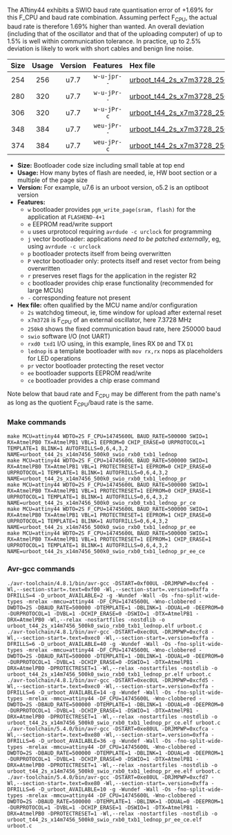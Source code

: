 The ATtiny44 exhibits a SWIO baud rate quantisation error of +1.69% for this F_CPU and baud rate combination. Assuming perfect F<sub>CPU</sub>, the actual baud rate is therefore 1.69% higher than wanted. An overall deviation (including that of the oscillator and that of the uploading computer) of up to 1.5% is well within communication tolerance. In practice, up to 2.5% deviation is likely to work with short cables and benign line noise.

|Size|Usage|Version|Features|Hex file|
|:-:|:-:|:-:|:-:|:--|
|254|256|u7.7|`w-u-jpr--`|[urboot_t44_2s_x7m3728_250k0_swio_rxb0_txb1_lednop.hex](https://raw.githubusercontent.com/stefanrueger/urboot.hex/main/mcus/attiny44/watchdog_2_s/external_oscillator_x/%2B7m372800_hz/%2B250k0_baud/swio_rxb0_txb1/lednop/urboot_t44_2s_x7m3728_250k0_swio_rxb0_txb1_lednop.hex)|
|280|320|u7.7|`w-u-jPr--`|[urboot_t44_2s_x7m3728_250k0_swio_rxb0_txb1_lednop_pr.hex](https://raw.githubusercontent.com/stefanrueger/urboot.hex/main/mcus/attiny44/watchdog_2_s/external_oscillator_x/%2B7m372800_hz/%2B250k0_baud/swio_rxb0_txb1/lednop/urboot_t44_2s_x7m3728_250k0_swio_rxb0_txb1_lednop_pr.hex)|
|306|320|u7.7|`w-u-jPr-c`|[urboot_t44_2s_x7m3728_250k0_swio_rxb0_txb1_lednop_pr_ce.hex](https://raw.githubusercontent.com/stefanrueger/urboot.hex/main/mcus/attiny44/watchdog_2_s/external_oscillator_x/%2B7m372800_hz/%2B250k0_baud/swio_rxb0_txb1/lednop/urboot_t44_2s_x7m3728_250k0_swio_rxb0_txb1_lednop_pr_ce.hex)|
|348|384|u7.7|`weu-jPr--`|[urboot_t44_2s_x7m3728_250k0_swio_rxb0_txb1_lednop_pr_ee.hex](https://raw.githubusercontent.com/stefanrueger/urboot.hex/main/mcus/attiny44/watchdog_2_s/external_oscillator_x/%2B7m372800_hz/%2B250k0_baud/swio_rxb0_txb1/lednop/urboot_t44_2s_x7m3728_250k0_swio_rxb0_txb1_lednop_pr_ee.hex)|
|374|384|u7.7|`weu-jPr-c`|[urboot_t44_2s_x7m3728_250k0_swio_rxb0_txb1_lednop_pr_ee_ce.hex](https://raw.githubusercontent.com/stefanrueger/urboot.hex/main/mcus/attiny44/watchdog_2_s/external_oscillator_x/%2B7m372800_hz/%2B250k0_baud/swio_rxb0_txb1/lednop/urboot_t44_2s_x7m3728_250k0_swio_rxb0_txb1_lednop_pr_ee_ce.hex)|

- **Size:** Bootloader code size including small table at top end
- **Usage:** How many bytes of flash are needed, ie, HW boot section or a multiple of the page size
- **Version:** For example, u7.6 is an urboot version, o5.2 is an optiboot version
- **Features:**
  + `w` bootloader provides `pgm_write_page(sram, flash)` for the application at `FLASHEND-4+1`
  + `e` EEPROM read/write support
  + `u` uses urprotocol requiring `avrdude -c urclock` for programming
  + `j` vector bootloader: applications *need to be patched externally*, eg, using `avrdude -c urclock`
  + `p` bootloader protects itself from being overwritten
  + `P` vector bootloader only: protects itself and reset vector from being overwritten
  + `r` preserves reset flags for the application in the register R2
  + `c` bootloader provides chip erase functionality (recommended for large MCUs)
  + `-` corresponding feature not present
- **Hex file:** often qualified by the MCU name and/or configuration
  + `2s` watchdog timeout, ie, time window for upload after external reset
  + `x7m3728` is F<sub>CPU</sub> of an external oscillator, here 7.3728 MHz
  + `250k0` shows the fixed communication baud rate, here 250000 baud
  + `swio` software I/O (not UART)
  + `rxd0 txd1` I/O using, in this example, lines RX `D0` and TX `D1`
  + `lednop` is a template bootloader with `mov rx,rx` nops as placeholders for LED operations
  + `pr` vector bootloader protecting the reset vector
  + `ee` bootloader supports EEPROM read/write
  + `ce` bootloader provides a chip erase command


Note below that baud rate and F<sub>CPU</sub> may be different from the path name's as long as the quotient F<sub>CPU</sub>/baud rate is the same.

### Make commands
```
make MCU=attiny44 WDTO=2S F_CPU=14745600L BAUD_RATE=500000 SWIO=1 RX=AtmelPB0 TX=AtmelPB1 VBL=1 EEPROM=0 CHIP_ERASE=0 URPROTOCOL=1 TEMPLATE=1 BLINK=1 AUTOFRILLS=0,6,4,3,2 NAME=urboot_t44_2s_x14m7456_500k0_swio_rxb0_txb1_lednop
make MCU=attiny44 WDTO=2S F_CPU=14745600L BAUD_RATE=500000 SWIO=1 RX=AtmelPB0 TX=AtmelPB1 VBL=1 PROTECTRESET=1 EEPROM=0 CHIP_ERASE=0 URPROTOCOL=1 TEMPLATE=1 BLINK=1 AUTOFRILLS=0,6,4,3,2 NAME=urboot_t44_2s_x14m7456_500k0_swio_rxb0_txb1_lednop_pr
make MCU=attiny44 WDTO=2S F_CPU=14745600L BAUD_RATE=500000 SWIO=1 RX=AtmelPB0 TX=AtmelPB1 VBL=1 PROTECTRESET=1 EEPROM=0 CHIP_ERASE=1 URPROTOCOL=1 TEMPLATE=1 BLINK=1 AUTOFRILLS=0,6,4,3,2 NAME=urboot_t44_2s_x14m7456_500k0_swio_rxb0_txb1_lednop_pr_ce
make MCU=attiny44 WDTO=2S F_CPU=14745600L BAUD_RATE=500000 SWIO=1 RX=AtmelPB0 TX=AtmelPB1 VBL=1 PROTECTRESET=1 EEPROM=1 CHIP_ERASE=0 URPROTOCOL=1 TEMPLATE=1 BLINK=1 AUTOFRILLS=0,6,4,3,2 NAME=urboot_t44_2s_x14m7456_500k0_swio_rxb0_txb1_lednop_pr_ee
make MCU=attiny44 WDTO=2S F_CPU=14745600L BAUD_RATE=500000 SWIO=1 RX=AtmelPB0 TX=AtmelPB1 VBL=1 PROTECTRESET=1 EEPROM=1 CHIP_ERASE=1 URPROTOCOL=1 TEMPLATE=1 BLINK=1 AUTOFRILLS=0,6,4,3,2 NAME=urboot_t44_2s_x14m7456_500k0_swio_rxb0_txb1_lednop_pr_ee_ce
```

### Avr-gcc commands
```
./avr-toolchain/4.8.1/bin/avr-gcc -DSTART=0xf00UL -DRJMPWP=0xcfe4 -Wl,--section-start=.text=0xf00 -Wl,--section-start=.version=0xffa -DFRILLS=4 -D_urboot_AVAILABLE=2 -g -Wundef -Wall -Os -fno-split-wide-types -mrelax -mmcu=attiny44 -DF_CPU=14745600L -Wno-clobbered -DWDTO=2S -DBAUD_RATE=500000 -DTEMPLATE=1 -DBLINK=1 -DDUAL=0 -DEEPROM=0 -DURPROTOCOL=1 -DVBL=1 -DCHIP_ERASE=0 -DSWIO=1 -DTX=AtmelPB1 -DRX=AtmelPB0 -Wl,--relax -nostartfiles -nostdlib -o urboot_t44_2s_x14m7456_500k0_swio_rxb0_txb1_lednop.elf urboot.c
./avr-toolchain/4.8.1/bin/avr-gcc -DSTART=0xec0UL -DRJMPWP=0xcfc8 -Wl,--section-start=.text=0xec0 -Wl,--section-start=.version=0xffa -DFRILLS=6 -D_urboot_AVAILABLE=40 -g -Wundef -Wall -Os -fno-split-wide-types -mrelax -mmcu=attiny44 -DF_CPU=14745600L -Wno-clobbered -DWDTO=2S -DBAUD_RATE=500000 -DTEMPLATE=1 -DBLINK=1 -DDUAL=0 -DEEPROM=0 -DURPROTOCOL=1 -DVBL=1 -DCHIP_ERASE=0 -DSWIO=1 -DTX=AtmelPB1 -DRX=AtmelPB0 -DPROTECTRESET=1 -Wl,--relax -nostartfiles -nostdlib -o urboot_t44_2s_x14m7456_500k0_swio_rxb0_txb1_lednop_pr.elf urboot.c
./avr-toolchain/4.8.1/bin/avr-gcc -DSTART=0xec0UL -DRJMPWP=0xcfd5 -Wl,--section-start=.text=0xec0 -Wl,--section-start=.version=0xffa -DFRILLS=6 -D_urboot_AVAILABLE=14 -g -Wundef -Wall -Os -fno-split-wide-types -mrelax -mmcu=attiny44 -DF_CPU=14745600L -Wno-clobbered -DWDTO=2S -DBAUD_RATE=500000 -DTEMPLATE=1 -DBLINK=1 -DDUAL=0 -DEEPROM=0 -DURPROTOCOL=1 -DVBL=1 -DCHIP_ERASE=1 -DSWIO=1 -DTX=AtmelPB1 -DRX=AtmelPB0 -DPROTECTRESET=1 -Wl,--relax -nostartfiles -nostdlib -o urboot_t44_2s_x14m7456_500k0_swio_rxb0_txb1_lednop_pr_ce.elf urboot.c
./avr-toolchain/5.4.0/bin/avr-gcc -DSTART=0xe80UL -DRJMPWP=0xcfca -Wl,--section-start=.text=0xe80 -Wl,--section-start=.version=0xffa -DFRILLS=6 -D_urboot_AVAILABLE=36 -g -Wundef -Wall -Os -fno-split-wide-types -mrelax -mmcu=attiny44 -DF_CPU=14745600L -Wno-clobbered -DWDTO=2S -DBAUD_RATE=500000 -DTEMPLATE=1 -DBLINK=1 -DDUAL=0 -DEEPROM=1 -DURPROTOCOL=1 -DVBL=1 -DCHIP_ERASE=0 -DSWIO=1 -DTX=AtmelPB1 -DRX=AtmelPB0 -DPROTECTRESET=1 -Wl,--relax -nostartfiles -nostdlib -o urboot_t44_2s_x14m7456_500k0_swio_rxb0_txb1_lednop_pr_ee.elf urboot.c
./avr-toolchain/5.4.0/bin/avr-gcc -DSTART=0xe80UL -DRJMPWP=0xcfd7 -Wl,--section-start=.text=0xe80 -Wl,--section-start=.version=0xffa -DFRILLS=6 -D_urboot_AVAILABLE=10 -g -Wundef -Wall -Os -fno-split-wide-types -mrelax -mmcu=attiny44 -DF_CPU=14745600L -Wno-clobbered -DWDTO=2S -DBAUD_RATE=500000 -DTEMPLATE=1 -DBLINK=1 -DDUAL=0 -DEEPROM=1 -DURPROTOCOL=1 -DVBL=1 -DCHIP_ERASE=1 -DSWIO=1 -DTX=AtmelPB1 -DRX=AtmelPB0 -DPROTECTRESET=1 -Wl,--relax -nostartfiles -nostdlib -o urboot_t44_2s_x14m7456_500k0_swio_rxb0_txb1_lednop_pr_ee_ce.elf urboot.c
```

